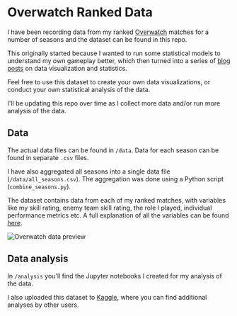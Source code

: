 # Overwatch Ranked Data

I have been recording data from my ranked [Overwatch](http://playoverwatch.com/) matches for a number of seasons and the dataset can be found in this repo.

This originally started because I wanted to run some statistical models to understand my own gameplay better, which then turned into a series of [blog posts](https://www.simonho.ca/tag/overwatch/) on data visualization and statistics.

Feel free to use this dataset to create your own data visualizations, or conduct your own statistical analysis of the data.

I'll be updating this repo over time as I collect more data and/or run more analysis of the data.

## Data

The actual data files can be found in `/data`. Data for each season can be found in separate `.csv` files.

I have also aggregated all seasons into a single data file (`/data/all_seasons.csv`). The aggregation was done using a Python script (`combine_seasons.py`).

The dataset contains data from each of my ranked matches, with variables like my skill rating, enemy team skill rating, the role I played, individual performance metrics etc. A full explanation of all the variables can be found [here](https://www.simonho.ca/gaming/overwatch-ranked-data/).

![Overwatch data preview](https://www.simonho.ca/wp-content/uploads/2018/04/overwatch_data.png "Overwatch data preview")

## Data analysis

In `/analysis` you'll find the Jupyter notebooks I created for my analysis of the data.

I also uploaded this dataset to [Kaggle](https://www.kaggle.com/simonho87/overwatch-ranked-data), where you can find additional analyses by other users.
